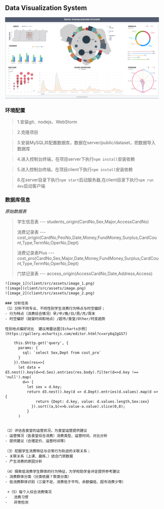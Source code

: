  
## Data Visualization System

![](client/src/assets/system.png)

### 环境配置

> 1.安装git、nodejs、WebStorm

> 2.克隆项目

> 3.安装MySQL并配置数据库，数据在server/public/dataset，把数据导入数据库

> 4.进入控制台终端，在项目server下执行`npm install`安装依赖

> 5.进入控制台终端，在项目client下执行`npm install`安装依赖

> 6.在server目录下执行`npm start`启动服务器,在client目录下执行`npm run dev`启动客户端
>
### 数据库信息
 
*原始数据表*
>
> 学生信息表 --- students_origin(CardNo,Sex,Major,AccessCardNo)
>
> 消费记录表 --- cost_origin(CardNo,PeoNo,Date,Money,FundMoney,Surplus,CardCount,Type,TermNo,OperNo,Dept)
>
> 消费记录表Plus --- cost_pro(CardNo,Sex,Major,Date,Money,FundMoney,Surplus,CardCount,Type,TermNo,OperNo,Dept)
>
> 门禁记录表 --- access_origin(AccessCardNo,Date,Address,Access)
>
>
```
![image_1](client/src/assets/image_1.png)
![image](client/src/assets/image.png)
![image_2](client/src/assets/image_2.png)

### 分析任务
（1）分析不同专业、不同性别学生消费行为特点与时空偏好；
- 行为特点（消费综合情况）早/中/晚/日/周/月/周末
- 时空偏好（就餐时间和地点）/超市/食堂/Other/时变趋势

性别地点偏好对比  建议用雷达图[Echarts示例](https://gallery.echartsjs.com/editor.html?c=xry6q2gGS7)
```
        this.$http.get('query', {
          params: {
            sql: `select Sex,Dept from cost_pro`
          }
        }).then(res=>{
          let data = d3.nest().key(d=>d.Sex).entries(res.body).filter(d=>d.key !== 'null').map(
            d=> {
              let sex = d.key;
              return d3.nest().key(d => d.Dept).entries(d.values).map(d => {
                  return {Dept: d.key, value: d.values.length,Sex:sex}
                }).sort((a,b)=>b.value-a.value).slice(0,8);
              }
          )
```

（2）评估各食堂的运营状况，为食堂运营提供建议
- 运营情况（各食堂综合消费）消费类型、运营时间、对比分析
- 提供建议（合理定价、运营时间等）

（3）挖掘学生消费特征与日常行为轨迹的关联关系；
- 关联关系（上课、晨练、）结合门禁数据
- 产生消费的原因分析

（4）探索低消费学生群体的行为特征，为学校助学金评定提供参考建议
- 消费群体分类（分类依据？聚类分类）
- 低消费群体识别（三餐不足、消费低于平均、余额偏低、超市消费少等）

 +（5）每个人综合消费情况
-	消费习惯
-	异常检测

